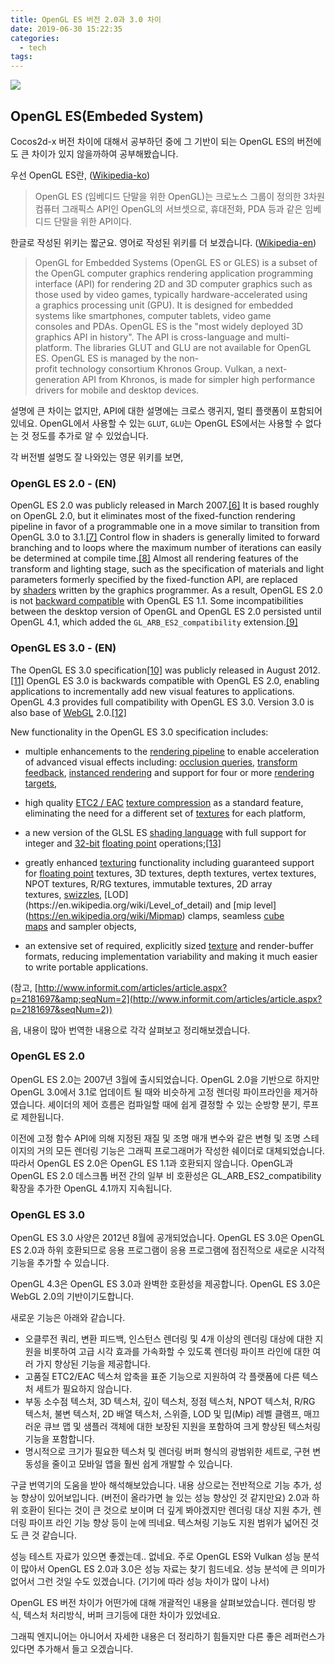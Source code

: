 ```yaml
---
title: OpenGL ES 버전 2.0과 3.0 차이
date: 2019-06-30 15:22:35
categories:
  - tech
tags:
---
```


![](https://3.bp.blogspot.com/-c_SkNvG1Vr8/WRhwNJUMi5I/AAAAAAAAH7E/IBNjjCt97uYbo9oewA7yQNQxG_NP4IaFgCK4B/s640/opengl.png)

## OpenGL ES(Embeded System)

Cocos2d-x 버전 차이에 대해서 공부하던 중에 그 기반이 되는 OpenGL ES의 버전에도
큰 차이가 있지 않을까하여 공부해봤습니다.

우선 OpenGL ES란, ([Wikipedia-ko](https://ko.wikipedia.org/wiki/OpenGL_ES))

> OpenGL ES (임베디드 단말을 위한 OpenGL)는 크로노스 그룹이 정의한 3차원 컴퓨터 그래픽스 API인 OpenGL의 서브셋으로, 휴대전화, PDA 등과 같은 임베디드 단말을 위한 API이다.

한글로 작성된 위키는 짧군요. 영어로 작성된 위키를 더 보겠습니다. ([Wikipedia-en](https://en.wikipedia.org/wiki/OpenGL_ES))

> OpenGL for Embedded Systems (OpenGL ES or GLES) is a subset of the OpenGL computer graphics rendering application programming interface (API) for rendering 2D and 3D computer graphics such as those used by video games, typically hardware-accelerated using a graphics processing unit (GPU). It is designed for embedded systems like smartphones, computer tablets, video game consoles and PDAs. OpenGL ES is the "most widely deployed 3D graphics API in history". The API is cross-language and multi-platform. The libraries GLUT and GLU are not available for OpenGL ES. OpenGL ES is managed by the non-profit technology consortium Khronos Group. Vulkan, a next-generation API from Khronos, is made for simpler high performance drivers for mobile and desktop devices.

설명에 큰 차이는 없지만, API에 대한 설명에는 크로스 랭귀지, 멀티 플랫폼이 포함되어 있네요.
OpenGL에서 사용할 수 있는 `GLUT`, `GLU`는 OpenGL ES에서는 사용할 수 없다는 것 정도를 추가로 알 수 있었습니다.

각 버전별 설명도 잘 나와있는 영문 위키를 보면,

### OpenGL ES 2.0 - (EN)

OpenGL ES 2.0 was publicly released in March 2007.[[6]](https://en.wikipedia.org/wiki/OpenGL_ES#cite_note-6) It is based roughly on OpenGL 2.0, but it eliminates most of the fixed-function rendering pipeline in favor of a programmable one in a move similar to transition from OpenGL 3.0 to 3.1.[[7]](https://en.wikipedia.org/wiki/OpenGL_ES#cite_note-7) Control flow in shaders is generally limited to forward branching and to loops where the maximum number of iterations can easily be determined at compile time.[[8]](https://en.wikipedia.org/wiki/OpenGL_ES#cite_note-8) Almost all rendering features of the transform and lighting stage, such as the specification of materials and light parameters formerly specified by the fixed-function API, are replaced by [shaders](https://en.wikipedia.org/wiki/Shader) written by the graphics programmer. As a result, OpenGL ES 2.0 is not [backward compatible](https://en.wikipedia.org/wiki/Backward_compatibility) with OpenGL ES 1.1. Some incompatibilities between the desktop version of OpenGL and OpenGL ES 2.0 persisted until OpenGL 4.1, which added the `GL_ARB_ES2_compatibility` extension.[[9]](https://en.wikipedia.org/wiki/OpenGL_ES#cite_note-9)

### OpenGL ES 3.0 - (EN)

The OpenGL ES 3.0 specification[[10]](https://en.wikipedia.org/wiki/OpenGL_ES#cite_note-10) was publicly released in August 2012.[[11]](https://en.wikipedia.org/wiki/OpenGL_ES#cite_note-11) OpenGL ES 3.0 is backwards compatible with OpenGL ES 2.0, enabling applications to incrementally add new visual features to applications. OpenGL 4.3 provides full compatibility with OpenGL ES 3.0. Version 3.0 is also base of [WebGL](https://en.wikipedia.org/wiki/WebGL) 2.0.[[12]](https://en.wikipedia.org/wiki/OpenGL_ES#cite_note-12)

New functionality in the OpenGL ES 3.0 specification includes:

- multiple enhancements to the [rendering pipeline](https://en.wikipedia.org/wiki/Rendering_pipeline) to enable acceleration of advanced visual effects including: [occlusion queries](https://en.wikipedia.org/wiki/Occlusion_queries), [transform feedback](https://en.wikipedia.org/wiki/Transform_feedback), [instanced rendering](https://en.wikipedia.org/wiki/Geometry_instancing) and support for four or more [rendering targets](https://en.wikipedia.org/wiki/Render_Target),
- high quality [ETC2 / EAC](https://en.wikipedia.org/wiki/Ericsson_Texture_Compression#ETC2_and_EAC) [texture compression](https://en.wikipedia.org/wiki/Texture_compression) as a standard feature, eliminating the need for a different set of [textures](https://en.wikipedia.org/wiki/Texture_mapping) for each platform,
- a new version of the GLSL ES [shading language](https://en.wikipedia.org/wiki/Shading_language) with full support for integer and [32-bit](https://en.wikipedia.org/wiki/32-bit) [floating point](https://en.wikipedia.org/wiki/Floating_point) operations;[[13]](https://en.wikipedia.org/wiki/OpenGL_ES#cite_note-13)

- greatly enhanced [texturing](https://en.wikipedia.org/wiki/Texture_mapping) functionality including guaranteed support for [floating point](https://en.wikipedia.org/wiki/Floating_point) textures, 3D textures, depth textures, vertex textures, NPOT textures, R/RG textures, immutable textures, 2D array textures, [swizzles](https://en.wikipedia.org/wiki/Swizzling_(computer_graphics)), [LOD](https://en.wikipedia.org/wiki/Level_of_detail) and [mip level](https://en.wikipedia.org/wiki/Mipmap) clamps, seamless [cube maps](https://en.wikipedia.org/wiki/Cube_mapping) and sampler objects,
- an extensive set of required, explicitly sized [texture](https://en.wikipedia.org/wiki/Texture_mapping) and render-buffer formats, reducing implementation variability and making it much easier to write portable applications.

(참고, [http://www.informit.com/articles/article.aspx?p=2181697&amp;seqNum=2](http://www.informit.com/articles/article.aspx?p=2181697&seqNum=2))

음, 내용이 많아 번역한 내용으로 각각 살펴보고 정리해보겠습니다.

### OpenGL ES 2.0

OpenGL ES 2.0는 2007년 3월에 출시되었습니다. OpenGL 2.0을 기반으로 하지만 OpenGL 3.0에서 3.1로 업데이트 될 때와 비슷하게 고정 렌더링 파이프라인을 제거하였습니다. 셰이더의 제어 흐름은 컴파일할 때에 쉽게 결정할 수 있는 순방향 분기, 루프로 제한됩니다.

이전에 고정 함수 API에 의해 지정된 재질 및 조명 매개 변수와 같은 변형 및 조명 스테이지의 거의 모든 렌더링 기능은 그래픽 프로그래머가 작성한 쉐이더로 대체되었습니다. 따라서 OpenGL ES 2.0은 OpenGL ES 1.1과 호환되지 않습니다. OpenGL과 OpenGL ES 2.0 데스크톱 버전 간의 일부 비 호환성은 GL_ARB_ES2_compatibility 확장을 추가한 OpenGL 4.1까지 지속됩니다.

### OpenGL ES 3.0

OpenGL ES 3.0 사양은 2012년 8월에 공개되었습니다.
OpenGL ES 3.0은 OpenGL ES 2.0과 하위 호환되므로 응용 프로그램이 응용 프로그램에 점진적으로 새로운 시각적 기능을 추가할 수 있습니다.

OpenGL 4.3은 OpenGL ES 3.0과 완벽한 호환성을 제공합니다.
OpenGL ES 3.0은 WebGL 2.0의 기반이기도합니다.

새로운 기능은 아래와 같습니다.

- 오클루전 쿼리, 변환 피드백, 인스턴스 렌더링 및 4개 이상의 렌더링 대상에 대한 지원을 비롯하여 고급 시각 효과를 가속화할 수 있도록 렌더링 파이프 라인에 대한 여러 가지 향상된 기능을 제공합니다.
- 고품질 ETC2/EAC 텍스처 압축을 표준 기능으로 지원하여 각 플랫폼에 다른 텍스처 세트가 필요하지 않습니다.
- 부동 소수점 텍스처, 3D 텍스처, 깊이 텍스처, 정점 텍스처, NPOT 텍스처, R/RG 텍스처, 불변 텍스처, 2D 배열 텍스처, 스위즐, LOD 및 밉(Mip) 레벨 클램프, 매끄러운 큐브 맵 및 샘플러 객체에 대한 보장된 지원을 포함하여 크게 향상된 텍스처링 기능을 포함합니다.
- 명시적으로 크기가 필요한 텍스처 및 렌더링 버퍼 형식의 광범위한 세트로, 구현 변동성을 줄이고 모바일 앱을 훨씬 쉽게 개발할 수 있습니다.

구글 번역기의 도움을 받아 해석해보았습니다.
내용 상으로는 전반적으로 기능 추가, 성능 향상이 있어보입니다.
(버전이 올라가면 늘 있는 성능 향상인 것 같지만요)
2.0과 하위 호환이 된다는 것이 큰 것으로 보이며 더 깊게 봐야겠지만 렌더링 대상 지원 추가, 렌더링 파이프 라인 기능 향상 등이 눈에 띄네요.
텍스쳐링 기능도 지원 범위가 넓어진 것도 큰 것 같습니다.

성능 테스트 자료가 있으면 좋겠는데.. 없네요.
주로 OpenGL ES와 Vulkan 성능 분석이 많아서 OpenGL ES 2.0과 3.0은 성능 자료는 찾기 힘드네요.
성능 분석에 큰 의미가 없어서 그런 것일 수도 있겠습니다.
(기기에 따라 성능 차이가 많이 나서)

OpenGL ES 버전 차이가 어떤가에 대해 개괄적인 내용을 살펴보았습니다.
렌더링 방식, 텍스처 처리방식, 버퍼 크기등에 대한 차이가 있었네요.

그래픽 엔지니어는 아니어서 자세한 내용은 더 정리하기 힘들지만
다른 좋은 레퍼런스가 있다면 추가해서 들고 오겠습니다.
